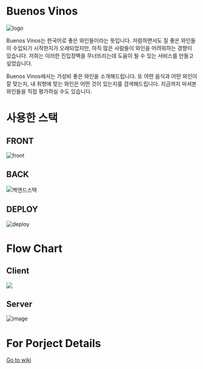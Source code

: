 # Buenos Vinos
![logo](https://user-images.githubusercontent.com/29696465/102561710-bd8bac00-4118-11eb-98ca-36d9e478b0fc.png)

Buenos Vinos는 한국어로 좋은 와인들이라는 뜻입니다. 저렴하면서도 질 좋은 와인들이 수입되기 시작한지가 오래되었지만, 아직 많은 사람들이 와인을 어려워하는 경향이 있습니다. 저희는 이러한 진입장벽을 무너뜨리는데 도움이 될 수 있는 서비스를 만들고 싶었습니다.

Buenos Vinos에서는 가성비 좋은 와인을 소개해드립니다. 또 어떤 음식과 어떤 와인이 잘 맞는지, 내 취향에 맞는 와인은 어떤 것이 있는지를 검색해드립니다. 지금까지 마셔본 와인들을 직접 평가하실 수도 있습니다.

# 사용한 스택
## FRONT
![front](https://user-images.githubusercontent.com/53219593/103077340-f47b2980-4612-11eb-8e79-a3fc11403e84.png)

## BACK
![백엔드스택](https://user-images.githubusercontent.com/67915192/102738606-fa140d80-438d-11eb-8461-337a58d8b721.png)

## DEPLOY
![deploy](https://user-images.githubusercontent.com/53219593/103077392-065ccc80-4613-11eb-989c-2a62ab26b156.png)

# Flow Chart
## Client
![](https://penzim.synology.me/image/finalProject/wiki/workflow/Slide1.jpg)

## Server
![image](https://user-images.githubusercontent.com/67915192/102733289-30e32700-4380-11eb-8de3-9ec4e54ff98b.png)

# For Porject Details
[Go to wiki](https://github.com/codestates/Buenos_vinos_client/wiki)
